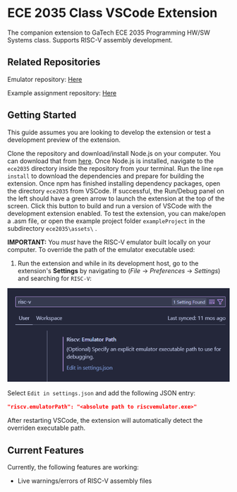 # ECE 2035 Class VSCode Extension

The companion extension to GaTech ECE 2035 Programming HW/SW Systems class. Supports RISC-V assembly development.

## Related Repositories

Emulator repository: [Here](https://github.com/danielcbailey/RISC-V-Emulator)

Example assignment repository: [Here](https://github.gatech.edu/ECEInnovation/RISCV-Assignments)

## Getting Started

This guide assumes you are looking to develop the extension or test a development preview of the extension.

Clone the repository and download/install Node.js on your computer. You can download that from [here](https://nodejs.org/en). Once Node.js is installed, navigate to the `ece2035` directory inside the repository from your terminal. Run the line `npm install` to download the dependencies and prepare for building the extension. Once npm has finished installing dependency packages, open the directory `ece2035` from VSCode. If successful, the Run/Debug panel on the left should have a green arrow to launch the extension at the top of the screen. Click this button to build and run a version of VSCode with the development extension enabled. To test the extension, you can make/open a .asm file, or open the example project folder `exampleProject` in the subdirectory `ece2035\assets\` .

**IMPORTANT:** You *must* have the RISC-V emulator built locally on your computer. To override the path of the emulator executable used:

1. Run the extension and while in its development host, go to the extension's **Settings** by navigating to (*File* -> *Preferences* -> *Settings*) and searching for `RISC-V`: 

![emulatorpath](assets/emulatorsettings.png)

Select `Edit in settings.json` and add the following JSON entry:
```json
"riscv.emulatorPath": "<absolute path to riscvemulator.exe>"
```

After restarting VSCode, the extension will automatically detect the overriden executable path.

## Current Features

Currently, the following features are working:
* Live warnings/errors of RISC-V assembly files